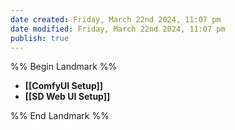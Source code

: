 ```yaml
---
date created: Friday, March 22nd 2024, 11:07 pm
date modified: Friday, March 22nd 2024, 11:07 pm
publish: true
---
```


%% Begin Landmark %%
- **[[ComfyUI Setup]]**
- **[[SD Web UI Setup]]**

%% End Landmark %%